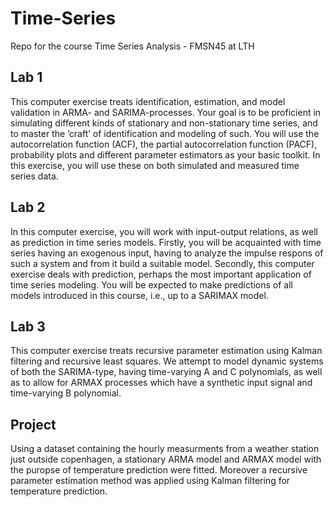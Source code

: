 # Time-Series
Repo for the course Time Series Analysis - FMSN45 at LTH


## Lab 1
This computer exercise treats identification, estimation, and model validation
in ARMA- and SARIMA-processes. Your goal is to be proficient in simulating
different kinds of stationary and non-stationary time series, and to master the
’craft’ of identification and modeling of such. You will use the autocorrelation
function (ACF), the partial autocorrelation function (PACF), probability plots
and different parameter estimators as your basic toolkit. In this exercise, you
will use these on both simulated and measured time series data.

## Lab 2

In this computer exercise, you will work with input-output relations, as well as
prediction in time series models. Firstly, you will be acquainted with time
series having an exogenous input, having to analyze the impulse respons of
such a system and from it build a suitable model. Secondly, this computer
exercise deals with prediction, perhaps the most important application of time
series modeling. You will be expected to make predictions of all models
introduced in this course, i.e., up to a SARIMAX model.

## Lab 3

This computer exercise treats recursive parameter estimation using Kalman
filtering and recursive least squares. We attempt to model dynamic systems of
both the SARIMA-type, having time-varying A and C polynomials, as well as
to allow for ARMAX processes which have a synthetic input signal and
time-varying B polynomial.

## Project

Using a dataset containing the hourly measurments from a weather station just 
outside copenhagen, a stationary ARMA model and ARMAX model with the puropse 
of temperature prediction were fitted. Moreover a recursive parameter estimation
method was applied using Kalman filtering for temperature prediction. 
